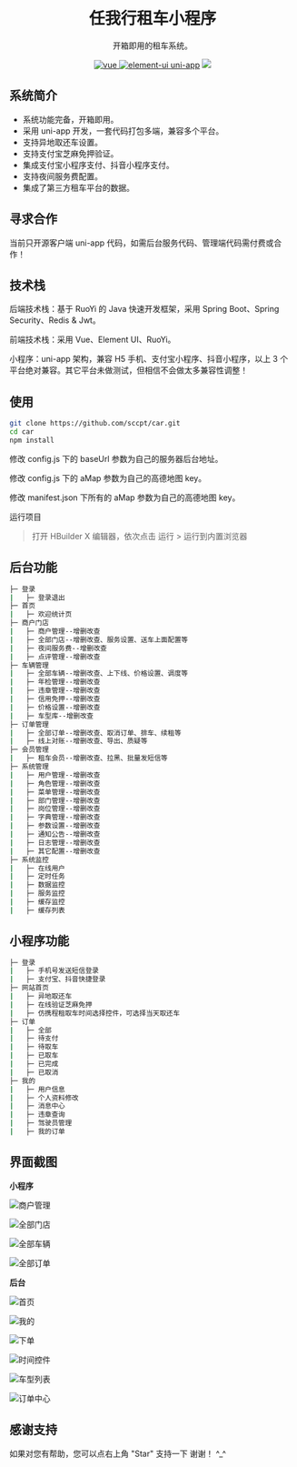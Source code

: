 <h1 align="center">任我行租车小程序</h1>

<div align="center">

开箱即用的租车系统。

<a href="https://github.com/vuejs/vue">
<img src="https://img.shields.io/badge/vue-2.6.5-brightgreen.svg" alt="vue">
</a>
<a href="https://github.com/ElemeFE/element">
<img src="https://img.shields.io/badge/element--ui-2.9.1-brightgreen.svg" alt="element-ui">
</a>
<a href="https://gitee.com/dcloud/uni-app">uni-app</a>
<a href="https://gitee.com/y_project/RuoYi-App"><img src="https://img.shields.io/badge/RuoYi-v1.0.0-brightgreen.svg"></a>

</div>

## 系统简介

- 系统功能完备，开箱即用。
- 采用 uni-app 开发，一套代码打包多端，兼容多个平台。
- 支持异地取还车设置。
- 支持支付宝芝麻免押验证。
- 集成支付宝小程序支付、抖音小程序支付。
- 支持夜间服务费配置。
- 集成了第三方租车平台的数据。

## 寻求合作

当前只开源客户端 uni-app 代码，如需后台服务代码、管理端代码需付费或合作！

## 技术栈

后端技术栈：基于 RuoYi 的 Java 快速开发框架，采用 Spring Boot、Spring Security、Redis & Jwt。

前端技术栈：采用 Vue、Element UI、RuoYi。

小程序：uni-app 架构，兼容 H5 手机、支付宝小程序、抖音小程序，以上 3 个平台绝对兼容。其它平台未做测试，但相信不会做太多兼容性调整！

## 使用

```bash
git clone https://github.com/sccpt/car.git
cd car
npm install
```

修改 config.js 下的 baseUrl 参数为自己的服务器后台地址。

修改 config.js 下的 aMap 参数为自己的高德地图 key。

修改 manifest.json 下所有的 aMap 参数为自己的高德地图 key。

运行项目

> 打开 HBuilder X 编辑器，依次点击 运行 > 运行到内置浏览器

## 后台功能

```bash
├─ 登录
|	├─ 登录退出
├─ 首页
|	├─ 欢迎统计页
├─ 商户门店
|	├─ 商户管理--增删改查
|	├─ 全部门店--增删改查、服务设置、送车上面配置等
|	├─ 夜间服务费--增删改查
|	├─ 点评管理--增删改查
├─ 车辆管理
|	├─ 全部车辆--增删改查、上下线、价格设置、调度等
|	├─ 年检管理--增删改查
|	├─ 违章管理--增删改查
|	├─ 信用免押--增删改查
|	├─ 价格设置--增删改查
|	├─ 车型库--增删改查
├─ 订单管理
|	├─ 全部订单--增删改查、取消订单、排车、续租等
|	├─ 线上对账--增删改查、导出、质疑等
├─ 会员管理
|	├─ 租车会员--增删改查、拉黑、批量发短信等
├─ 系统管理
|	├─ 用户管理--增删改查
|	├─ 角色管理--增删改查
|	├─ 菜单管理--增删改查
|	├─ 部门管理--增删改查
|	├─ 岗位管理--增删改查
|	├─ 字典管理--增删改查
|	├─ 参数设置--增删改查
|	├─ 通知公告--增删改查
|	├─ 日志管理--增删改查
|	├─ 其它配置--增删改查
├─ 系统监控
|	├─ 在线用户
|	├─ 定时任务
|	├─ 数据监控
|	├─ 服务监控
|	├─ 缓存监控
|	├─ 缓存列表
```

## 小程序功能

```bash
├─ 登录
|	├─ 手机号发送短信登录
|	├─ 支付宝、抖音快捷登录
├─ 网站首页
|	├─ 异地取还车
|	├─ 在线验证芝麻免押
|	├─ 仿携程租取车时间选择控件，可选择当天取还车
├─ 订单
|	├─ 全部
|	├─ 待支付
|	├─ 待取车
|	├─ 已取车
|	├─ 已完成
|	├─ 已取消
├─ 我的
|	├─ 用户信息
|	├─ 个人资料修改
|	├─ 消息中心
|	├─ 违章查询
|	├─ 驾驶员管理
|	├─ 我的订单
```

## 界面截图

**小程序**

![商户管理](https://github.com/sccpt/car/blob/main/car/p1.png)

![全部门店](https://github.com/sccpt/car/blob/main/car/p2.png)

![全部车辆](https://github.com/sccpt/car/blob/main/car/p3.png)

![全部订单](https://github.com/sccpt/car/blob/main/car/p4.png)

**后台**

![首页](https://github.com/sccpt/car/blob/main/car/index.png)

![我的](https://github.com/sccpt/car/blob/main/car/my.png)

![下单](https://github.com/sccpt/car/blob/main/car/buy.png)

![时间控件](https://github.com/sccpt/car/blob/main/car/time.png)

![车型列表](https://github.com/sccpt/car/blob/main/car/car.png)

![订单中心](https://github.com/sccpt/car/blob/main/car/order.png)

## 感谢支持

如果对您有帮助，您可以点右上角 "Star" 支持一下 谢谢！ ^\_^
